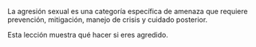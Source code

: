 [Title]: # (Si eres agredido)
[Order]: # (0)

La agresión sexual es una categoría específica de amenaza que requiere prevención, mitigación, manejo de crisis y cuidado posterior.

Esta lección muestra qué hacer si eres agredido.
